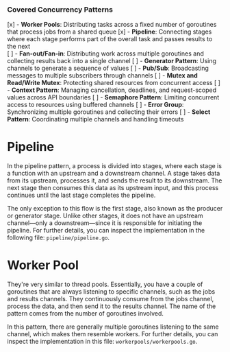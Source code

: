 ### Covered Concurrency Patterns

[x] - **Worker Pools**: Distributing tasks across a fixed number of goroutines that process jobs from a shared queue
[x] - **Pipeline**: Connecting stages where each stage performs part of the overall task and passes results to the next  
[ ] - **Fan-out/Fan-in**: Distributing work across multiple goroutines and collecting results back into a single channel
[ ] - **Generator Pattern**: Using channels to generate a sequence of values
[ ] - **Pub/Sub**: Broadcasting messages to multiple subscribers through channels
[ ] - **Mutex and Read/Write Mutex**: Protecting shared resources from concurrent access
[ ] - **Context Pattern**: Managing cancellation, deadlines, and request-scoped values across API boundaries
[ ] - **Semaphore Pattern**: Limiting concurrent access to resources using buffered channels
[ ] - **Error Group**: Synchronizing multiple goroutines and collecting their errors
[ ] - **Select Pattern**: Coordinating multiple channels and handling timeouts

# Pipeline

In the pipeline pattern, a process is divided into stages, where each stage is a function with an upstream and a downstream channel. A stage takes data from its upstream, processes it, and sends the result to its downstream. The next stage then consumes this data as its upstream input, and this process continues until the last stage completes the pipeline.

The only exception to this flow is the first stage, also known as the producer or generator stage. Unlike other stages, it does not have an upstream channel—only a downstream—since it is responsible for initiating the pipeline. For further details, you can inspect the implementation in the following file: `pipeline/pipeline.go`.

# Worker Pool

They're very similar to thread pools. Essentially, you have a couple of goroutines that are always listening to specific channels, such as the jobs and results channels. They continuously consume from the jobs channel, process the data, and then send it to the results channel. The name of the pattern comes from the number of goroutines involved. 

In this pattern, there are generally multiple goroutines listening to the same channel, which makes them resemble workers. For further details, you can inspect the implementation in this file: `workerpools/workerpools.go`.